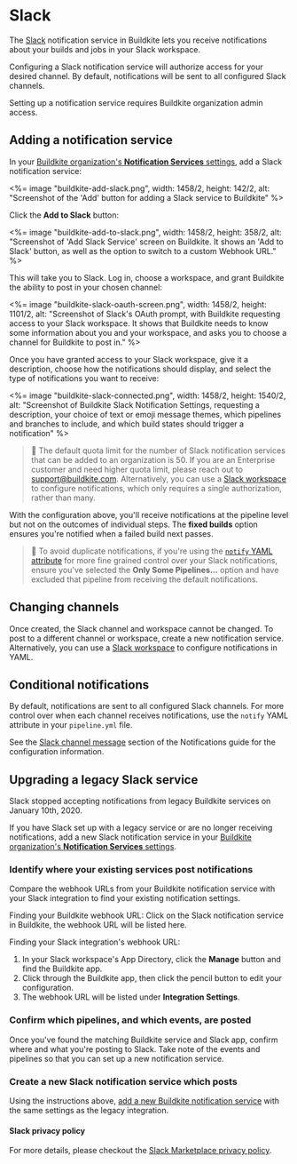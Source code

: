 # Slack

The [Slack](https://slack.com/) notification service in Buildkite lets you receive notifications about your builds and jobs in your Slack workspace.

Configuring a Slack notification service will authorize access for your desired channel. By default, notifications will be sent to all configured Slack channels.

Setting up a notification service requires Buildkite organization admin access.

## Adding a notification service

In your [Buildkite organization's **Notification Services** settings](https://buildkite.com/organizations/-/services), add a Slack notification service:

<%= image "buildkite-add-slack.png", width: 1458/2, height: 142/2, alt: "Screenshot of the 'Add' button for adding a Slack service to Buildkite" %>

Click the **Add to Slack** button:

<%= image "buildkite-add-to-slack.png", width: 1458/2, height: 358/2, alt: "Screenshot of 'Add Slack Service' screen on Buildkite. It shows an 'Add to Slack' button, as well as the option to switch to a custom Webhook URL." %>

This will take you to Slack. Log in, choose a workspace, and grant Buildkite the ability to post in your chosen channel:

<%= image "buildkite-slack-oauth-screen.png", width: 1458/2, height: 1101/2, alt: "Screenshot of Slack's OAuth prompt, with Buildkite requesting access to your Slack workspace. It shows that Buildkite needs to know some information about you and your workspace, and asks you to choose a channel for Buildkite to post in." %>

Once you have granted access to your Slack workspace, give it a description, choose how the notifications should display, and select the type of notifications you want to receive:

<%= image "buildkite-slack-connected.png", width: 1458/2, height: 1540/2, alt: "Screenshot of Buildkite Slack Notification Settings, requesting a description, your choice of text or emoji message themes, which pipelines and branches to include, and which build states should trigger a notification" %>

> 🚧
> The default quota limit for the number of Slack notification services that can be added to an organization is 50. If you are an Enterprise customer and need higher quota limit, please reach out to support@buildkite.com. Alternatively, you can use a [Slack workspace](/docs/integrations/slack-workspace) to configure notifications, which only requires a single authorization, rather than many.


With the configuration above, you'll receive notifications at the pipeline level but not on the outcomes of individual steps. The **fixed builds** option ensures you're notified when a failed build next passes.

> 🚧
> To avoid duplicate notifications, if you're using the [`notify` YAML attribute](/docs/pipelines/notifications) for more fine grained control over your Slack notifications, ensure you've selected the **Only Some Pipelines...** option and have excluded that pipeline from receiving the default notifications.

## Changing channels

Once created, the Slack channel and workspace cannot be changed. To post to a different channel or workspace, create a new notification service. Alternatively, you can use a [Slack workspace](/docs/integrations/slack-workspace) to configure notifications in YAML.

## Conditional notifications

By default, notifications are sent to all configured Slack channels. For more control over when each channel receives notifications, use the `notify` YAML attribute in your `pipeline.yml` file.

See the [Slack channel message](/docs/pipelines/notifications#slack-channel-and-direct-messages) section of the Notifications guide for the configuration information.

## Upgrading a legacy Slack service

Slack stopped accepting notifications from legacy Buildkite services on January 10th, 2020.

If you have Slack set up with a legacy service or are no longer receiving notifications, add a new Slack notification service in your [Buildkite organization's **Notification Services** settings](https://buildkite.com/organizations/-/services).

### Identify where your existing services post notifications

Compare the webhook URLs from your Buildkite notification service with your Slack integration to find your existing notification settings.

Finding your Buildkite webhook URL: Click on the Slack notification service in Buildkite, the webhook URL will be listed here.

Finding your Slack integration's webhook URL:

1. In your Slack workspace's App Directory, click the **Manage** button and find the Buildkite app.
1. Click through the Buildkite app, then click the pencil button to edit your configuration.
1. The webhook URL will be listed under **Integration Settings**.

### Confirm which pipelines, and which events, are posted

Once you've found the matching Buildkite service and Slack app, confirm where and what you're posting to Slack. Take note of the events and pipelines so that you can set up a new notification service.

### Create a new Slack notification service which posts

Using the instructions above, [add a new Buildkite notification service](/docs/integrations/slack#adding-a-notification-service) with the same settings as the legacy integration.

#### Slack privacy policy

For more details, please checkout the [Slack Marketplace privacy policy](https://api.slack.com/slack-marketplace/guidelines#privacy).
